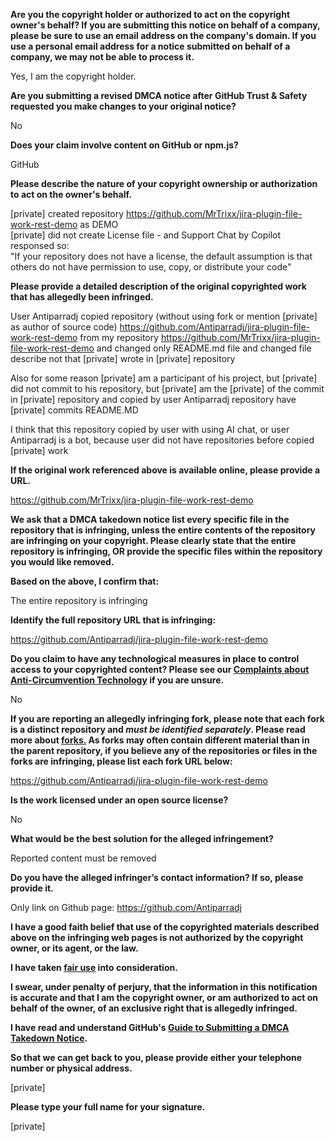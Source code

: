 **Are you the copyright holder or authorized to act on the copyright owner's behalf? If you are submitting this notice on behalf of a company, please be sure to use an email address on the company's domain. If you use a personal email address for a notice submitted on behalf of a company, we may not be able to process it.**

Yes, I am the copyright holder.

**Are you submitting a revised DMCA notice after GitHub Trust & Safety requested you make changes to your original notice?**

No

**Does your claim involve content on GitHub or npm.js?**

GitHub

**Please describe the nature of your copyright ownership or authorization to act on the owner's behalf.**

[private] created repository https://github.com/MrTrixx/jira-plugin-file-work-rest-demo as DEMO  
[private] did not create License file - and Support Chat by Copilot responsed so:  
"If your repository does not have a license, the default assumption is that others do not have permission to use, copy, or distribute your code"

**Please provide a detailed description of the original copyrighted work that has allegedly been infringed.**

User Antiparradj copied repository (without using fork or mention [private] as author of source code) https://github.com/Antiparradj/jira-plugin-file-work-rest-demo from my repository https://github.com/MrTrixx/jira-plugin-file-work-rest-demo and changed only README.md file and changed file describe not that [private] wrote in [private] repository

Also for some reason [private] am a participant of his project, but [private] did not commit to his repository, but [private] am the [private] of the commit in [private] repository and copied by user Antiparradj repository have [private] commits
README.MD

I think that this repository copied by user with using AI chat, or user Antiparradj is a bot, because user did not have repositories before copied [private] work

**If the original work referenced above is available online, please provide a URL.**

https://github.com/MrTrixx/jira-plugin-file-work-rest-demo

**We ask that a DMCA takedown notice list every specific file in the repository that is infringing, unless the entire contents of the repository are infringing on your copyright. Please clearly state that the entire repository is infringing, OR provide the specific files within the repository you would like removed.**

**Based on the above, I confirm that:**

The entire repository is infringing

**Identify the full repository URL that is infringing:**

https://github.com/Antiparradj/jira-plugin-file-work-rest-demo

**Do you claim to have any technological measures in place to control access to your copyrighted content? Please see our <a href="https://docs.github.com/articles/guide-to-submitting-a-dmca-takedown-notice#complaints-about-anti-circumvention-technology">Complaints about Anti-Circumvention Technology</a> if you are unsure.**

No

**If you are reporting an allegedly infringing fork, please note that each fork is a distinct repository and <i>must be identified separately</i>. Please read more about <a href="https://docs.github.com/articles/dmca-takedown-policy#b-what-about-forks-or-whats-a-fork">forks.</a> As forks may often contain different material than in the parent repository, if you believe any of the repositories or files in the forks are infringing, please list each fork URL below:**

https://github.com/Antiparradj/jira-plugin-file-work-rest-demo

**Is the work licensed under an open source license?**

No

**What would be the best solution for the alleged infringement?**

Reported content must be removed

**Do you have the alleged infringer’s contact information? If so, please provide it.**

Only link on Github page: https://github.com/Antiparradj

**I have a good faith belief that use of the copyrighted materials described above on the infringing web pages is not authorized by the copyright owner, or its agent, or the law.**

**I have taken <a href="https://www.lumendatabase.org/topics/22">fair use</a> into consideration.**

**I swear, under penalty of perjury, that the information in this notification is accurate and that I am the copyright owner, or am authorized to act on behalf of the owner, of an exclusive right that is allegedly infringed.**

**I have read and understand GitHub's <a href="https://docs.github.com/articles/guide-to-submitting-a-dmca-takedown-notice/">Guide to Submitting a DMCA Takedown Notice</a>.**

**So that we can get back to you, please provide either your telephone number or physical address.**

[private]

**Please type your full name for your signature.**

[private]
